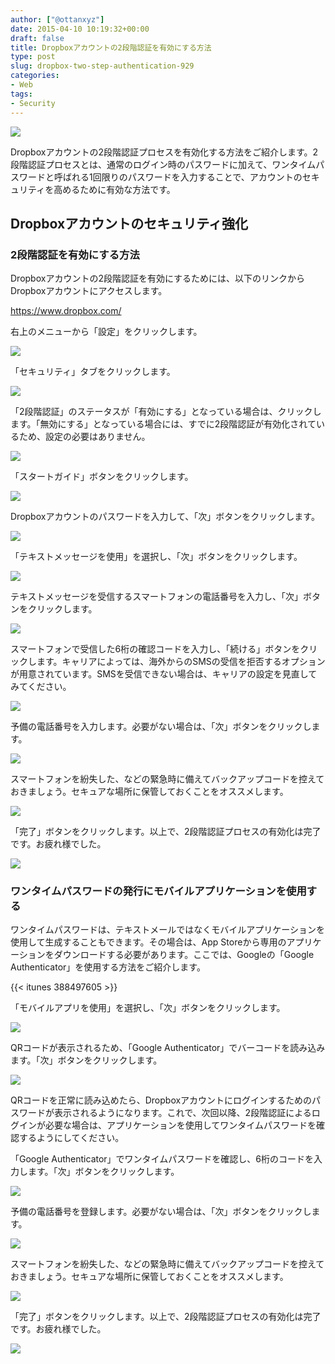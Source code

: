 ```yaml
---
author: ["@ottanxyz"]
date: 2015-04-10 10:19:32+00:00
draft: false
title: Dropboxアカウントの2段階認証を有効にする方法
type: post
slug: dropbox-two-step-authentication-929
categories:
- Web
tags:
- Security
---
```


![](/uploads/2015/04/150406-55224f7198822.jpg)






Dropboxアカウントの2段階認証プロセスを有効化する方法をご紹介します。2段階認証プロセスとは、通常のログイン時のパスワードに加えて、ワンタイムパスワードと呼ばれる1回限りのパスワードを入力することで、アカウントのセキュリティを高めるために有効な方法です。





## Dropboxアカウントのセキュリティ強化





### 2段階認証を有効にする方法





Dropboxアカウントの2段階認証を有効にするためには、以下のリンクからDropboxアカウントにアクセスします。



https://www.dropbox.com/



右上のメニューから「設定」をクリックします。





![](/uploads/2015/04/150406-55224f72628e5.png)






「セキュリティ」タブをクリックします。





![](/uploads/2015/04/150406-55224f7483c44.png)






「2段階認証」のステータスが「有効にする」となっている場合は、クリックします。「無効にする」となっている場合には、すでに2段階認証が有効化されているため、設定の必要はありません。





![](/uploads/2015/04/150406-55224f763f2a9.png)






「スタートガイド」ボタンをクリックします。





![](/uploads/2015/04/150406-55224f7886b57.png)






Dropboxアカウントのパスワードを入力して、「次」ボタンをクリックします。





![](/uploads/2015/04/150406-55224f7a5b032.png)






「テキストメッセージを使用」を選択し、「次」ボタンをクリックします。





![](/uploads/2015/04/150406-55224f7c3859f.png)






テキストメッセージを受信するスマートフォンの電話番号を入力し、「次」ボタンをクリックします。





![](/uploads/2015/04/150406-55224f7e18215.png)






スマートフォンで受信した6桁の確認コードを入力し、「続ける」ボタンをクリックします。キャリアによっては、海外からのSMSの受信を拒否するオプションが用意されています。SMSを受信できない場合は、キャリアの設定を見直してみてください。





![](/uploads/2015/04/150406-55224f803c05e.png)






予備の電話番号を入力します。必要がない場合は、「次」ボタンをクリックします。





![](/uploads/2015/04/150406-55224f8229b89.png)






スマートフォンを紛失した、などの緊急時に備えてバックアップコードを控えておきましょう。セキュアな場所に保管しておくことをオススメします。





![](/uploads/2015/04/150406-55224f841ebd9.png)






「完了」ボタンをクリックします。以上で、2段階認証プロセスの有効化は完了です。お疲れ様でした。





![](/uploads/2015/04/150406-55224f867fade.png)






### ワンタイムパスワードの発行にモバイルアプリケーションを使用する





ワンタイムパスワードは、テキストメールではなくモバイルアプリケーションを使用して生成することもできます。その場合は、App Storeから専用のアプリケーションをダウンロードする必要があります。ここでは、Googleの「Google Authenticator」を使用する方法をご紹介します。



{{< itunes 388497605 >}}



「モバイルアプリを使用」を選択し、「次」ボタンをクリックします。





![](/uploads/2015/04/150406-55224f881867c.png)






QRコードが表示されるため、「Google Authenticator」でバーコードを読み込みます。「次」ボタンをクリックします。





![](/uploads/2015/04/150406-55224f89e5bbc.png)






QRコードを正常に読み込めたら、Dropboxアカウントにログインするためのパスワードが表示されるようになります。これで、次回以降、2段階認証によるログインが必要な場合は、アプリケーションを使用してワンタイムパスワードを確認するようにしてください。





「Google Authenticator」でワンタイムパスワードを確認し、6桁のコードを入力します。「次」ボタンをクリックします。





![](/uploads/2015/04/150406-55224f8cc15d7.png)






予備の電話番号を登録します。必要がない場合は、「次」ボタンをクリックします。





![](/uploads/2015/04/150406-55224f8ea0697.png)






スマートフォンを紛失した、などの緊急時に備えてバックアップコードを控えておきましょう。セキュアな場所に保管しておくことをオススメします。





![](/uploads/2015/04/150406-55224f90c9ad1.png)






「完了」ボタンをクリックします。以上で、2段階認証プロセスの有効化は完了です。お疲れ様でした。





![](/uploads/2015/04/150406-55224f92e3901.png)

